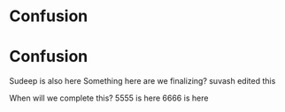 # Confusion

# Confusion
Sudeep is also here
Something here
are we finalizing?
suvash edited this

When will we complete this?
5555 is here
6666 is here
